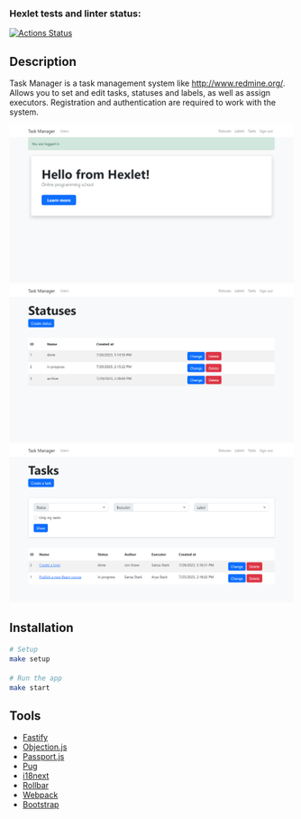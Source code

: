 ### Hexlet tests and linter status:
[![Actions Status](https://github.com/bushnastyaa/js-express-developer-project-6/workflows/hexlet-check/badge.svg)](https://github.com/bushnastyaa/js-express-developer-project-6/actions)

## Description

Task Manager is a task management system like http://www.redmine.org/. Allows you to set and edit tasks, statuses and labels, as well as assign executors. Registration and authentication are required to work with the system.

![Task Manager](screenshots/hello.png)
![Tasks' statutes](screenshots/statuses.png)
![Tasks](screenshots/tasks.png)

## Installation

```bash
# Setup
make setup

# Run the app
make start
```

## Tools

* [Fastify](https://www.fastify.io)
* [Objection.js](https://vincit.github.io/objection.js)
* [Passport.js](https://www.passportjs.org)
* [Pug](https://pugjs.org/api/getting-started.html)
* [i18next](https://react.i18next.com)
* [Rollbar](https://docs.rollbar.com/docs/react)
* [Webpack](https://webpack.js.org)
* [Bootstrap](https://getbootstrap.com/)
